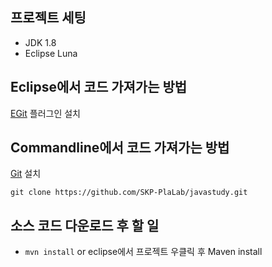 ## 프로젝트 세팅 
- JDK 1.8 
- Eclipse Luna

## Eclipse에서 코드 가져가는 방법
[EGit](http://eclipse.org/egit/download/) 플러그인 설치 
## Commandline에서 코드 가져가는 방법 
[Git](http://git-scm.com/downloads) 설치 

`git clone https://github.com/SKP-PlaLab/javastudy.git`

## 소스 코드 다운로드 후 할 일 
- `mvn install` or eclipse에서 프로젝트 우클릭 후 Maven install